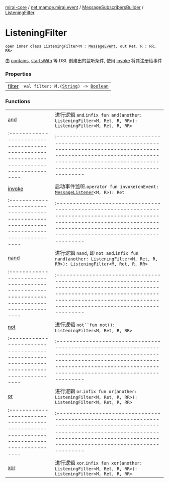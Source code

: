 [mirai-core](../../../index.md) / [net.mamoe.mirai.event](../../index.md) / [MessageSubscribersBuilder](../index.md) / [ListeningFilter](./index.md)

# ListeningFilter

`open inner class ListeningFilter<M : `[`MessageEvent`](../../../net.mamoe.mirai.message/-message-event/index.md)`, out Ret, R : RR, RR>`

由 [contains](../contains.md), [startsWith](../starts-with.md) 等 DSL 创建出的监听条件, 使用 [invoke](invoke.md) 将其注册给事件

### Properties
|||
|:----------------------------------------------------------------------------------------|:---------------------------------------------------------------------------------------------------------------------------------------------------------------------------------------------------------|
| [filter](filter.md) | `val filter: M.(`[`String`](https://kotlinlang.org/api/latest/jvm/stdlib/kotlin/-string/index.html)`) -> `[`Boolean`](https://kotlinlang.org/api/latest/jvm/stdlib/kotlin/-boolean/index.html) |

### Functions
|||
|:----------------------------------------------------------------------------------------|:---------------------------------------------------------------------------------------------------------------------------------------------------------------------------------------------------------|
| [and](and.md) | 进行逻辑 `and`.`infix fun and(another: ListeningFilter<M, Ret, R, RR>): ListeningFilter<M, Ret, R, RR>` ||||
|:----------------------------------------------------------------------------------------|:---------------------------------------------------------------------------------------------------------------------------------------------------------------------------------------------------------|
| [invoke](invoke.md) | 启动事件监听.`operator fun invoke(onEvent: `[`MessageListener`](../../-message-listener.md)`<M, R>): Ret` ||||
|:----------------------------------------------------------------------------------------|:---------------------------------------------------------------------------------------------------------------------------------------------------------------------------------------------------------|
| [nand](nand.md) | 进行逻辑 `nand`, 即 `not and`.`infix fun nand(another: ListeningFilter<M, Ret, R, RR>): ListeningFilter<M, Ret, R, RR>` ||||
|:----------------------------------------------------------------------------------------|:---------------------------------------------------------------------------------------------------------------------------------------------------------------------------------------------------------|
| [not](not.md) | 进行逻辑 `not``fun not(): ListeningFilter<M, Ret, R, RR>` ||||
|:----------------------------------------------------------------------------------------|:---------------------------------------------------------------------------------------------------------------------------------------------------------------------------------------------------------|
| [or](or.md) | 进行逻辑 `or`.`infix fun or(another: ListeningFilter<M, Ret, R, RR>): ListeningFilter<M, Ret, R, RR>` ||||
|:----------------------------------------------------------------------------------------|:---------------------------------------------------------------------------------------------------------------------------------------------------------------------------------------------------------|
| [xor](xor.md) | 进行逻辑 `xor`.`infix fun xor(another: ListeningFilter<M, Ret, R, RR>): ListeningFilter<M, Ret, R, RR>` |

